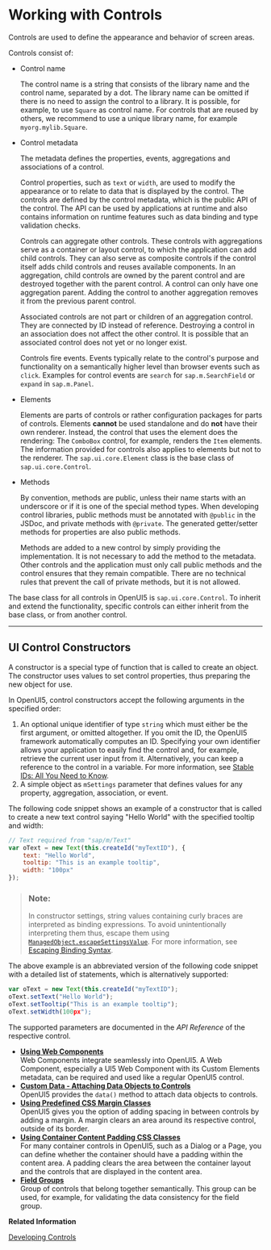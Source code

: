 <!-- loio91f0a22d6f4d1014b6dd926db0e91070 -->

# Working with Controls

Controls are used to define the appearance and behavior of screen areas.

Controls consist of:

-   Control name

    The control name is a string that consists of the library name and the control name, separated by a dot. The library name can be omitted if there is no need to assign the control to a library. It is possible, for example, to use `Square` as control name. For controls that are reused by others, we recommend to use a unique library name, for example `myorg.mylib.Square`.

-   Control metadata

    The metadata defines the properties, events, aggregations and associations of a control.

    Control properties, such as `text` or `width`, are used to modify the appearance or to relate to data that is displayed by the control. The controls are defined by the control metadata, which is the public API of the control. The API can be used by applications at runtime and also contains information on runtime features such as data binding and type validation checks.

    Controls can aggregate other controls. These controls with aggregations serve as a container or layout control, to which the application can add child controls. They can also serve as composite controls if the control itself adds child controls and reuses available components. In an aggregation, child controls are owned by the parent control and are destroyed together with the parent control. A control can only have one aggregation parent. Adding the control to another aggregation removes it from the previous parent control.

    Associated controls are not part or children of an aggregation control. They are connected by ID instead of reference. Destroying a control in an association does not affect the other control. It is possible that an associated control does not yet or no longer exist.

    Controls fire events. Events typically relate to the control's purpose and functionality on a semantically higher level than browser events such as `click`. Examples for control events are `search` for `sap.m.SearchField` or `expand` in `sap.m.Panel`.

-   Elements

    Elements are parts of controls or rather configuration packages for parts of controls. Elements **cannot** be used standalone and do **not** have their own renderer. Instead, the control that uses the element does the rendering: The `ComboBox` control, for example, renders the `Item` elements. The information provided for controls also applies to elements but not to the renderer. The `sap.ui.core.Element` class is the base class of `sap.ui.core.Control`.

-   Methods

    By convention, methods are public, unless their name starts with an underscore or if it is one of the special method types. When developing control libraries, public methods must be annotated with `@public` in the JSDoc, and private methods with `@private`. The generated getter/setter methods for properties are also public methods.

    Methods are added to a new control by simply providing the implementation. It is not necessary to add the method to the metadata. Other controls and the application must only call public methods and the control ensures that they remain compatible. There are no technical rules that prevent the call of private methods, but it is not allowed.


The base class for all controls in OpenUI5 is `sap.ui.core.Control`. To inherit and extend the functionality, specific controls can either inherit from the base class, or from another control.

***

## UI Control Constructors

A constructor is a special type of function that is called to create an object. The constructor uses values to set control properties, thus preparing the new object for use.

In OpenUI5, control constructors accept the following arguments in the specified order:

1.  An optional unique identifier of type `string` which must either be the first argument, or omitted altogether. If you omit the ID, the OpenUI5 framework automatically computes an ID. Specifying your own identifier allows your application to easily find the control and, for example, retrieve the current user input from it. Alternatively, you can keep a reference to the control in a variable. For more information, see [Stable IDs: All You Need to Know](../05_Developing_Apps/stable-ids-all-you-need-to-know-f51dbb7.md).
2.  A simple object as `mSettings` parameter that defines values for any property, aggregation, association, or event.

The following code snippet shows an example of a constructor that is called to create a new text control saying "Hello World" with the specified tooltip and width:

```js
// Text required from "sap/m/Text"
var oText = new Text(this.createId("myTextID"), { 
    text: "Hello World",
    tooltip: "This is an example tooltip",
    width: "100px"
});
```

> ### Note:  
> In constructor settings, string values containing curly braces are interpreted as binding expressions. To avoid unintentionally interpreting them thus, escape them using [`ManagedObject.escapeSettingsValue`](https://ui5.sap.com/#/api/sap.ui.base.managedObject%23methods/sap.ui.base.ManagedObject.escapeSettingsValue). For more information, see [Escaping Binding Syntax](binding-syntax-e2e6f41.md#loioe2e6f4127fe4450ab3cf1339c42ee832__section_EBS).

The above example is an abbreviated version of the following code snippet with a detailed list of statements, which is alternatively supported:

```js
var oText = new Text(this.createId("myTextID"); 
oText.setText("Hello World");
oText.setTooltip("This is an example tooltip");
oText.setWidth(100px");
```

The supported parameters are documented in the *API Reference* of the respective control.

-   **[Using Web Components](using-web-components-1c80793.md "Web Components integrate seamlessly into OpenUI5. A Web Component, especially
		a UI5 Web Component with its Custom Elements metadata, can be required and used like a regular OpenUI5 control.")**  
Web Components integrate seamlessly into OpenUI5. A Web Component, especially a UI5 Web Component with its Custom Elements metadata, can be required and used like a regular OpenUI5 control.
-   **[Custom Data - Attaching Data Objects to Controls](custom-data-attaching-data-objects-to-controls-91f0c3e.md "OpenUI5 provides the
			data() method to attach data objects to controls.")**  
OpenUI5 provides the `data()` method to attach data objects to controls.
-   **[Using Predefined CSS Margin Classes](using-predefined-css-margin-classes-777168f.md "OpenUI5 gives you the option of adding spacing in between controls by adding a margin. A
		margin clears an area around its respective control, outside of its border.")**  
OpenUI5 gives you the option of adding spacing in between controls by adding a margin. A margin clears an area around its respective control, outside of its border.
-   **[Using Container Content Padding CSS Classes](using-container-content-padding-css-classes-c71f6df.md "For many container controls in OpenUI5, such as a Dialog or a
		Page, you can define whether the container should have a padding within the content area. A
		padding clears the area between the container layout and the controls that are displayed in
		the content area. ")**  
For many container controls in OpenUI5, such as a Dialog or a Page, you can define whether the container should have a padding within the content area. A padding clears the area between the container layout and the controls that are displayed in the content area.
-   **[Field Groups](field-groups-5b07753.md "Group of controls that belong together semantically. This group can be used, for
		example, for validating the data consistency for the field group.")**  
Group of controls that belong together semantically. This group can be used, for example, for validating the data consistency for the field group.

**Related Information**  


[Developing Controls](../07_Developing_Controls/developing-controls-8dcab00.md "You can create own content for OpenUI5. To develop controls in JavaScript, you can either extend existing controls or create new ones.")

